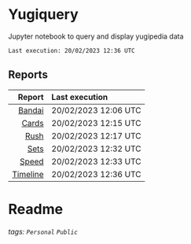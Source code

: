 # Yugiquery
Jupyter notebook to query and display yugipedia data

    Last execution: 20/02/2023 12:36 UTC

## Reports

|                    Report | Last execution       |
| -------------------------:|:-------------------- |
| [Bandai](Bandai.html) | 20/02/2023 12:06 UTC |
| [Cards](Cards.html) | 20/02/2023 12:15 UTC |
| [Rush](Rush.html) | 20/02/2023 12:17 UTC |
| [Sets](Sets.html) | 20/02/2023 12:32 UTC |
| [Speed](Speed.html) | 20/02/2023 12:33 UTC |
| [Timeline](Timeline.html) | 20/02/2023 12:36 UTC |

# Readme

###### tags: `Personal` `Public`

